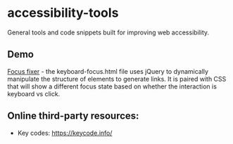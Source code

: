 # accessibility-tools

General tools and code snippets built for improving web accessibility.

## Demo

[Focus fixer](https://nateking.ca/remote/keyboard-focus.html) - the keyboard-focus.html file uses jQuery to dynamically manipulate the structure of elements to generate links. It is paired with CSS that will show a different focus state based on whether the interaction is keyboard vs click. 

## Online third-party resources:
* Key codes: https://keycode.info/